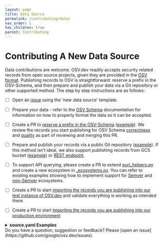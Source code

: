 ```yaml
---
layout: page
title: Data Source
permalink: /contributing/data/
nav_order: 1
has_children: true
parent: Contributing
---
```


# Contributing A New Data Source

Data contributions are welcome. OSV.dev readily accepts security related records from open source projects, given they are provided in the [OSV format](https://ossf.github.io/osv-schema/). Publishing records to OSV is straightforward: reserve a prefix in the OSV-Schema, and then prepare and publish your data via a Git repository or other supported method. The step by step instructions are as follows:

- [ ] Open an [issue](https://github.com/google/osv.dev/issues) using the 'new data source' template.  
        
- [ ] Prepare your data \- refer to the [OSV Schema](https://ossf.github.io/osv-schema/) documentation for information on how to properly format the data so it can be accepted.  
        
- [ ] Create a PR to [reserve a prefix in the OSV-Schema](https://ossf.github.io/osv-schema/#id-modified-fields) ([example](https://github.com/ossf/osv-schema/pull/219)). We review the records you start publishing for OSV Schema [correctness](https://github.com/ossf/osv-schema/tree/main/validation) and [quality](https://google.github.io/osv.dev/data_quality.html) as part of reviewing and merging this PR.

- [ ] Prepare and publish your records via a public Git repository ([example](https://github.com/AlmaLinux/osv-database/tree/master)). If this method isn’t ideal, we also support publishing records from GCS bucket ([example](https://storage.googleapis.com/android-osv/)) or [REST endpoint](/contributing/data/rest-api/).  
        
- [ ] To support API querying, please create a PR to extend [purl\_helpers.py](https://github.com/google/osv.dev/blob/master/osv/purl_helpers.py) and create a new ecosystem in [\_ecosystems.py](https://github.com/google/osv.dev/blob/master/osv/ecosystems/_ecosystems.py). You can refer to existing examples showing how to implement support for [Semver](https://github.com/google/osv.dev/blob/139de7b69a2ea39e2113309b3a0a47aab920ddcf/osv/ecosystems/_ecosystems.py#L45) and [non-Semver](https://github.com/google/osv.dev/pull/3430) ecosystems.  
        
- [ ] Create a PR to start [importing the records you are publishing into our test instance of OSV.dev](https://github.com/google/osv.dev/blob/master/source_test.yaml) and validate everything is working as intended there.

- [ ] Create a PR to start [importing the records you are publishing into our production environment](https://github.com/google/osv.dev/blob/master/source.yaml)


<details markdown="1">
<summary><b>source.yaml Examples</b></summary>

### Git (preferred)
``` yaml
- name: # name of advisory
  type: 0   # 0: GIT, 1: GCS, 2: REST
  repo_url:    # The repo URL for the source
  repo_username:  # The username to use for SSH auth if needed
  repo_branch: # Optional branch for repo
  directory_path: # Vulnerability data not under this path is ignored by the importer.
  ignore_patterns: # Patterns of files to exclude (regex).
  editable: # Whether this repository is editable.
  extension: # Default extension.
  key_path: # Key path within each file to store the vulnerability. 
  ignore_git: # If true, don't analyze any Git ranges.
  detect_cherrypicks: # Whether to detect cherrypicks or not (slow for large repos).
  consider_all_branches: # Whether to consider all branches when analyzing GIT ranges.
  versions_from_repo: # Whether to populate "affected[].versions" from Git ranges.
  link: # HTTP link prefix to individual OSV source records. 
  human_link: # HTTP link prefix to individual vulnerability records for humans. 
  db_prefix: # DB prefix, if the database allocates its own.
  # https://ossf.github.io/osv-schema/#id-modified-fields
  strict_validation: # Apply strict validation (JSON Schema + linter checks) to this source.
```

### GCS
``` yaml
- name: 
  versions_from_repo:  # Whether to populate "affected[].versions" from Git ranges.
  type: 1 # 0: GIT, 1: GCS, 2: REST
  ignore_patterns: # Patterns of files to exclude (regex).
  directory_path: # Vulnerability data not under this path is ignored by the importer
  detect_cherrypicks:  # Whether to detect cherrypicks or not (slow for large repos)
  extension: # Extension for vulnerability data
  bucket:  # Bucket name
  db_prefix:  # DB prefix, as reserved in ossf. https://ossf.github.io/osv-schema/#id-modified-fields
  ignore_git:  # If true, don't analyze any Git ranges.
  human_link:  # The human readable link
  link:  # The base link
  editable:  # Whether this repository is editable.
  strict_validation: # Apply strict validation (JSON Schema + linter checks) to this source.
```

### REST
``` yaml
- name: # name of source
  versions_from_repo: # Whether to populate "affected[].versions" from Git ranges.
  rest_api_url: # URL pointing to a REST endpoint containing at least all of the vulnerabilities' IDs and date modified
  type: 2 # 0: GIT, 1: GCS, 2: REST
  ignore_patterns:  # Patterns of files to exclude (regex).
  directory_path: # Vulnerability data not under this path is ignored by the importer
  detect_cherrypicks: # Whether to detect cherrypicks or not (slow for large repos)
  extension: # Extension for vulnerability data
  db_prefix: # DB prefix, as reserved in ossf. https://ossf.github.io/osv-schema/#id-modified-fields
  ignore_git: False # If true, don't analyze any Git ranges.
  human_link: # The human readable link
  link:  # The base link
  editable: # Whether this repository is editable.
  strict_validation: # Apply strict validation (JSON Schema + linter checks) to this source.
```
</details>
Do you have a question, suggestion or feedback? Please [open an issue](https://github.com/google/osv.dev/issues).